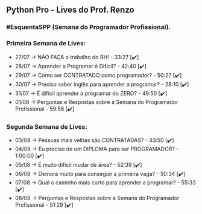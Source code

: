 ## Python Pro - Lives do Prof. Renzo

### #EsquentaSPP (Semana do Programador Profissional).

### Primeira Semana de Lives:

- 27/07 → NÃO FAÇA o trabalho do RH! - 33:27 [✔️]
- 28/07 → Aprender a Programar é Difícil? - 42:40 [✔️]
- 29/07 → Como ser CONTRATADO como programador? - 50:27 [✔️]
- 30/07 → Preciso saber inglês para aprender a programar? - 28:10 [✔️]
- 31/07 → É difícil aprender a programar do ZERO? - 49:50 [✔️]
- 01/08 → Perguntas e Respostas sobre a Semana do Programador Profissional - 59:58 [✔️]

### Segunda Semana de Lives:

- 03/08 → Pessoas mais velhas são CONTRATADAS? - 43:50 [✔️]
- 04/08 → Eu preciso de um DIPLOMA para ser PROGRAMADOR? - 1:00:00  [✔️]
- 05/08 → É muito difícil mudar de área? - 52:39 [✔️]
- 06/08 → Demora muito para conseguir a primeira vaga? - 50:34 [✔️]
- 07/08 → Qual o caminho mais curto para aprender a programar? - 55:33 [✔️]
- 08/08 → Perguntas e Respostas sobre a Semana do Programador Profissional - 51:29 [✔️]
